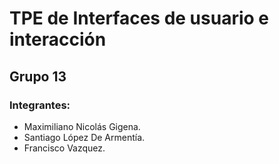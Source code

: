 # TPE de Interfaces de usuario e interacción
## Grupo 13
### Integrantes:
- Maximiliano Nicolás Gigena.
- Santiago López De Armentía.
- Francisco Vazquez.
